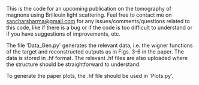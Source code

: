 This is the code for an upcoming publication on the tomography of magnons using Brillouin light scattering. Feel free to contact me on sancharsharma@gmail.com for any issues/comments/questions related to this code, like if there is a bug or if the code is too difficult to understand or if you have suggestions of improvements, etc. 

The file 'Data_Gen.py' generates the relevant data, i.e. the wigner functions of the target and reconstructed outputs as in Figs. 3-6 in the paper. The data is stored in .hf format. The relevant .hf files are also uploaded where the structure should be straightforward to understand.

To generate the paper plots, the .hf file should be used in 'Plots.py'.
